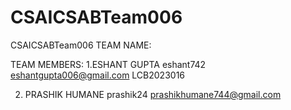 # CSAICSABTeam006
CSAICSABTeam006
TEAM NAME:


TEAM MEMBERS:
1.ESHANT GUPTA eshant742 eshantgupta006@gmail.com LCB2023016

2. PRASHIK HUMANE prashik24
   prashikhumane744@gmail.com
